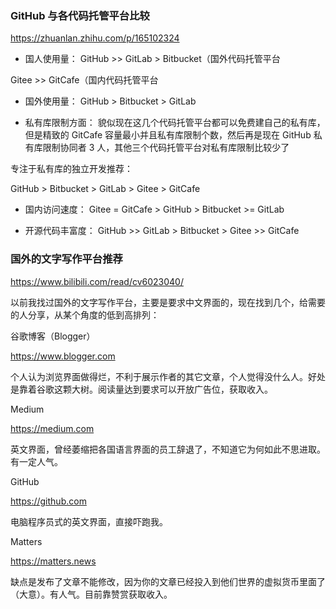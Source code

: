 ### GitHub 与各代码托管平台比较
https://zhuanlan.zhihu.com/p/165102324

- 国人使用量：
GitHub >> GitLab > Bitbucket（国外代码托管平台

Gitee >> GitCafe（国内代码托管平台

- 国外使用量：
GitHub > Bitbucket > GitLab

- 私有库限制方面：
貌似现在这几个代码托管平台都可以免费建自己的私有库，但是精致的 GitCafe 容量最小并且私有库限制个数，然后再是现在 GitHub 私有库限制协同者 3 人，其他三个代码托管平台对私有库限制比较少了

专注于私有库的独立开发推荐：

GitHub > Bitbucket > GitLab > Gitee > GitCafe

- 国内访问速度：
Gitee = GitCafe > GitHub > Bitbucket >= GitLab

- 开源代码丰富度：
GitHub >> GitLab > Bitbucket > Gitee >> GitCafe

### 国外的文字写作平台推荐
https://www.bilibili.com/read/cv6023040/

以前我找过国外的文字写作平台，主要是要求中文界面的，现在找到几个，给需要的人分享，从某个角度的低到高排列：

谷歌博客（Blogger）

https://www.blogger.com

个人认为浏览界面做得烂，不利于展示作者的其它文章，个人觉得没什么人。好处是靠着谷歌这颗大树。阅读量达到要求可以开放广告位，获取收入。

Medium

https://medium.com

英文界面，曾经萎缩把各国语言界面的员工辞退了，不知道它为何如此不思进取。有一定人气。

GitHub

https://github.com

电脑程序员式的英文界面，直接吓跑我。

Matters

https://matters.news

缺点是发布了文章不能修改，因为你的文章已经投入到他们世界的虚拟货币里面了（大意）。有人气。目前靠赞赏获取收入。

